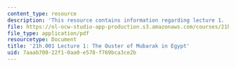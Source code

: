 ```yaml
---
content_type: resource
description: 'This resource contains information regarding lecture 1. '
file: https://ol-ocw-studio-app-production.s3.amazonaws.com/courses/21h-001-how-to-stage-a-revolution-fall-2013/7aaab70022f10aa0e578f769bca3ce2b_MIT21H_001F13_lec_01.pdf
file_type: application/pdf
resourcetype: Document
title: '21h.001 Lecture 1: The Ouster of Mubarak in Egypt'
uid: 7aaab700-22f1-0aa0-e578-f769bca3ce2b
---
```

